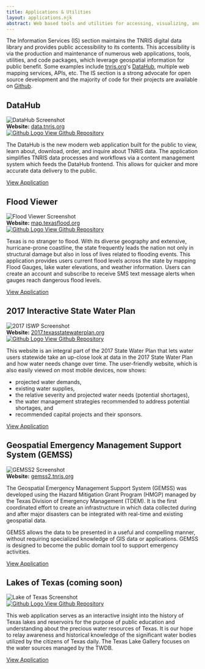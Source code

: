 ```yaml
---
title: Applications & Utilities
layout: applications.njk
abstract: Web based tools and utilities for accessing, visualizing, and interacting with geospatial information.
---
```


The Information Services (IS) section maintains the TNRIS digital data library and provides public accessibility to its contents. This accessibility is via the production and maintenance of numerous web applications, tools, utilities, and code packages, which leverage geospatial information for public benefit. Some examples include <a href="https://tnris.org">tnris.org</a>&#39;s <a href="https://data.tnris.org">DataHub</a>, multiple web mapping services, APIs, etc. The IS section is a strong advocate for open source development and the majority of code for their projects are available on <a href="https://github.com/TNRIS/" target="github">Github</a>.

<h2>DataHub</h2>
<img src="https://cdn.tnris.org/images/dataHub.png" class="img-fluid" alt="DataHub Screenshot" title="data.tnris.org"/>
<div class="card card-body well-bg link-well row">
  <div class="col-md-6"><strong>Website:</strong> <a href="https://data.tnris.org" title="data.tnris.org" target="app">data.tnris.org</a></div>
  <div class="col-md-6">
    <a href="https://github.com/TNRIS/dataHub" target="github">
      <img src="https://cdn.tnris.org/images/github.svg" class="github-logo" title="DataHub Github Repo" alt="Github Logo" /> View Github Repository
    </a>
  </div>
</div>
<p>
  The DataHub is the new modern web application built for the public to view, learn about, download, order, and inquire about TNRIS data. The application simplifies TNRIS data processes and workflows via a content management system which feeds the DataHub frontend. This allows for quicker and more accurate data delivery to the public.
</p>
<p>
  <a class="btn btn-tnris btn-lg" href="https://data.tnris.org" target="app"> View Application</a>
</p>

<h2>Flood Viewer</h2>
<img src="https://cdn.tnris.org/images/flood.png" class="img-fluid" alt="Flood Viewer Screenshot" title="map.texasflood.org"/>
<div class="card card-body well-bg link-well row">
  <div class="col-md-6"><strong>Website:</strong> <a href="https://map.texasflood.org" title="map.texasflood.org" target="app">map.texasflood.org</a></div>
  <div class="col-md-6">
    <a href="https://github.com/TNRIS/flood" target="github">
      <img src="https://cdn.tnris.org/images/github.svg" class="github-logo" title="Flood Viewer Github Repo" alt="Github Logo" /> View Github Repository
    </a>
  </div>
</div>
<p>
  Texas is no stranger to flood. With its diverse geography and extensive, hurricane-prone coastline, the state frequently leads the nation not only in structural damage but also in loss of lives related to flooding events. This application provides users current flood levels across the state by mapping Flood Gauges, lake water elevations, and weather information. Users can create an account and subscribe to receive SMS text message alerts when gauges reach dangerous flood levels.
</p>
<p>
  <a class="btn btn-tnris btn-lg" href="https://map.texasflood.org" target="app"> View Application</a>
</p>

<h2>2017 Interactive State Water Plan</h2>
<img src="https://cdn.tnris.org/images/iswp2017.png" class="img-fluid" alt="2017 ISWP Screenshot" title="2017.texasstatewaterplan.org"/>
<div class="card card-body well-bg link-well row">
  <div class="col-md-6"><strong>Website:</strong>
    <a href="https://2017.texasstatewaterplan.org" title="2017.texasstatewaterplan.org" target="app">2017.texasstatewaterplan.org</a>
  </div>
  <div class="col-md-6">
    <a href="https://github.com/TNRIS/iswp2017" target="github">
      <img src="https://cdn.tnris.org/images/github.svg" class="github-logo" title="2017 ISWP Github Repo" alt="Github Logo" /> View Github Repository
    </a>
  </div>
</div>
<p>
  This website is an integral part of the 2017 State Water Plan that lets water users statewide take an up-close look at data in the 2017 State Water Plan and how water needs change over time. The user-friendly website, which is also easily viewed on most mobile devices, now shows:
</p>
<ul>
  <li>projected water demands,</li>
  <li>existing water supplies,</li>
  <li>the relative severity and projected water needs (potential shortages),</li>
  <li>the water management strategies recommended to address potential shortages, and</li>
  <li>recommended capital projects and their sponsors.</li>
</ul>
<p>
  <a class="btn btn-tnris btn-lg" href="https://2017.texasstatewaterplan.org" target="app"> View Application</a>
</p>

<h2>Geospatial Emergency Management Support System (GEMSS)</h2>
<img src="https://cdn.tnris.org/images/gemss2.png" class="img-fluid" alt="GEMSS2 Screenshot" title="gemss2.tnris.org"/>
<div class="card card-body well-bg link-well row">
  <div class="col-md-6"><strong>Website:</strong>
    <a href="https://gemss2.tnris.org/" title="gemss2.tnris.org" target="app">gemss2.tnris.org</a>
  </div>
</div>
<p>
  The Geospatial Emergency Management Support System (GEMSS) was developed using the Hazard Mitigation Grant Program (HMGP) managed by the Texas Division of Emergency Management (TDEM). It is the first coordinated effort to create an infrastructure in which data collected during and after major disasters can be integrated with real-time and existing geospatial data.
</p>
<p>
  GEMSS allows the data to be presented in a useful and compelling manner, without requiring specialized knowledge of GIS data or applications. GEMSS is designed to become the public domain tool to support emergency activities.
</p>
<p>
  <a class="btn btn-tnris btn-lg" href="https://gemss2.tnris.org/" target="app"> View Application</a>
</p>

<h2>Lakes of Texas (coming soon)</h2>
<img src="https://cdn.tnris.org/images/lakegallery.png" class="img-fluid screenshot" alt="Lake of Texas Screenshot" title="lake-gallery.tnris.org"/>
<div class="card card-body well-bg link-well row">
  <div class="col-md-6">
    <a href="https://github.com/TNRIS/lake-gallery" target="github">
      <img src="https://cdn.tnris.org/images/github.svg" class="github-logo" title="Lake Gallery Github Repo" alt="Github Logo" /> View Github Repository
    </a>
  </div>
  <!-- <div class="col-md-6"> <strong>Website:</strong>
    <a href="https://lake-gallery.tnris.org/" title="lake-gallery.tnris.org" target="app">lake-gallery.tnris.org</a>
  </div> -->
</div>
<p>
  This web application serves as an interactive insight into the history of Texas lakes and reservoirs for the purpose of public education and understanding about the precious water resources of Texas. It is our hope to relay awareness and historical knowledge of the significant water bodies utilized by the citizens of Texas daily. The Texas Lake Gallery focuses on the water sources managed by the TWDB.
</p>
<p>
  <a class="btn btn-tnris btn-lg disabled" href="https://lake-gallery.tnris.org/" target="app"> View Application</a>
</p>
